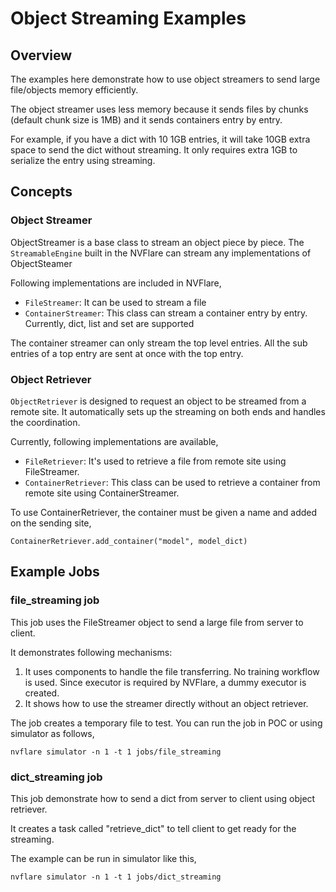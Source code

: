 # Object Streaming Examples

## Overview
The examples here demonstrate how to use object streamers to send large file/objects memory efficiently.

The object streamer uses less memory because it sends files by chunks (default chunk size is 1MB) and 
it sends containers entry by entry.

For example, if you have a dict with 10 1GB entries, it will take 10GB extra space to send the dict without
streaming. It only requires extra 1GB to serialize the entry using streaming.

## Concepts

### Object Streamer

ObjectStreamer is a base class to stream an object piece by piece. The `StreamableEngine` built in the NVFlare can
stream any implementations of ObjectSteamer

Following implementations are included in NVFlare,

* `FileStreamer`: It can be used to stream a file
* `ContainerStreamer`: This class can stream a container entry by entry. Currently, dict, list and set are supported

The container streamer can only stream the top level entries. All the sub entries of a top entry are sent at once with
the top entry.

### Object Retriever

`ObjectRetriever` is designed to request an object to be streamed from a remote site. It automatically sets up the streaming
on both ends and handles the coordination.

Currently, following implementations are available,

* `FileRetriever`: It's used to retrieve a file from remote site using FileStreamer.
* `ContainerRetriever`: This class can be used to retrieve a container from remote site using ContainerStreamer.

To use ContainerRetriever, the container must be given a name and added on the sending site,

```
ContainerRetriever.add_container("model", model_dict)
```

## Example Jobs

### file_streaming job

This job uses the FileStreamer object to send a large file from server to client. 

It demonstrates following mechanisms:
1. It uses components to handle the file transferring. No training workflow is used. 
   Since executor is required by NVFlare, a dummy executor is created.
2. It shows how to use the streamer directly without an object retriever.

The job creates a temporary file to test. You can run the job in POC or using simulator as follows,

```
nvflare simulator -n 1 -t 1 jobs/file_streaming
```
### dict_streaming job

This job demonstrate how to send a dict from server to client using object retriever.

It creates a task called "retrieve_dict" to tell client to get ready for the streaming.

The example can be run in simulator like this,
```
nvflare simulator -n 1 -t 1 jobs/dict_streaming
```
